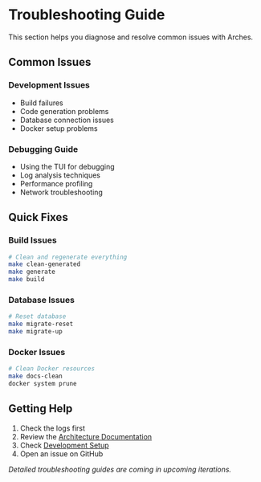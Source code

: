# Troubleshooting Guide

This section helps you diagnose and resolve common issues with Arches.

## Common Issues

### Development Issues

- Build failures
- Code generation problems
- Database connection issues
- Docker setup problems

### Debugging Guide

- Using the TUI for debugging
- Log analysis techniques
- Performance profiling
- Network troubleshooting

## Quick Fixes

### Build Issues

```bash
# Clean and regenerate everything
make clean-generated
make generate
make build
```

### Database Issues

```bash
# Reset database
make migrate-reset
make migrate-up
```

### Docker Issues

```bash
# Clean Docker resources
make docs-clean
docker system prune
```

## Getting Help

1. Check the logs first
2. Review the [Architecture Documentation](../architecture/overview.md)
3. Check [Development Setup](../guides/development.md)
4. Open an issue on GitHub

_Detailed troubleshooting guides are coming in upcoming iterations._
